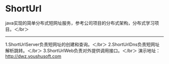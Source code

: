 # ShortUrl
java实现的简单分布式短网址服务，参考公司项目的分布式架构，分布式学习项目。＜/br＞

----------

1.ShortUrlServer负责短网址的创建和查询。＜/br＞
2.ShortUrlDns负责短网址解析跳转。＜/br＞
3.ShortUrlWeb负责对外提供调用接口。＜/br＞
演示地址：http://dwz.youshusoft.com
